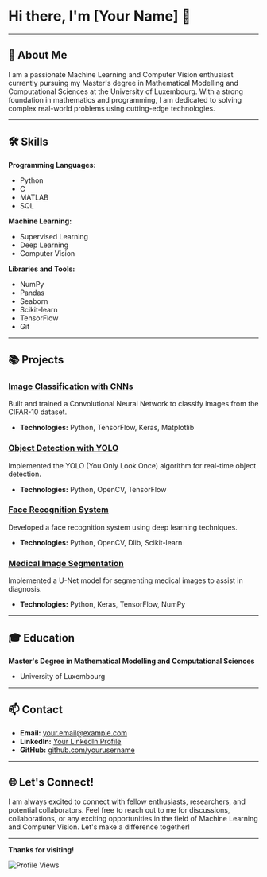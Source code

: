 # Hi there, I'm [Your Name] 👋

---

## 🌟 About Me

I am a passionate Machine Learning and Computer Vision enthusiast currently pursuing my Master's degree in Mathematical Modelling and Computational Sciences at the University of Luxembourg. With a strong foundation in mathematics and programming, I am dedicated to solving complex real-world problems using cutting-edge technologies.

---

## 🛠️ Skills

**Programming Languages:**
- Python
- C
- MATLAB
- SQL

**Machine Learning:**
- Supervised Learning
- Deep Learning
- Computer Vision

**Libraries and Tools:**
- NumPy
- Pandas
- Seaborn
- Scikit-learn
- TensorFlow
- Git

---

## 📚 Projects

### [Image Classification with CNNs](https://github.com/yourusername/Image-Classification-CNN)
Built and trained a Convolutional Neural Network to classify images from the CIFAR-10 dataset.
- **Technologies:** Python, TensorFlow, Keras, Matplotlib

### [Object Detection with YOLO](https://github.com/yourusername/Object-Detection-YOLO)
Implemented the YOLO (You Only Look Once) algorithm for real-time object detection.
- **Technologies:** Python, OpenCV, TensorFlow

### [Face Recognition System](https://github.com/yourusername/Face-Recognition-System)
Developed a face recognition system using deep learning techniques.
- **Technologies:** Python, OpenCV, Dlib, Scikit-learn

### [Medical Image Segmentation](https://github.com/yourusername/Medical-Image-Segmentation)
Implemented a U-Net model for segmenting medical images to assist in diagnosis.
- **Technologies:** Python, Keras, TensorFlow, NumPy

---

## 🎓 Education

**Master's Degree in Mathematical Modelling and Computational Sciences**
- University of Luxembourg

---

## 📫 Contact

- **Email:** [your.email@example.com](mailto:your.email@example.com)
- **LinkedIn:** [Your LinkedIn Profile](https://www.linkedin.com/in/yourprofile)
- **GitHub:** [github.com/yourusername](https://github.com/yourusername)

---

## 🌐 Let's Connect!

I am always excited to connect with fellow enthusiasts, researchers, and potential collaborators. Feel free to reach out to me for discussions, collaborations, or any exciting opportunities in the field of Machine Learning and Computer Vision. Let's make a difference together!

---

**Thanks for visiting!**

![Profile Views](https://komarev.com/ghpvc/?username=yourusername&color=brightgreen)
